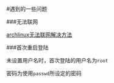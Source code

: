 #遇到的一些问题

###无法联网

[archlinux无法联网解决方法](https://blog.csdn.net/killzero/article/details/8857224)

###首次重启登陆

未设置用户名时，首次登陆的用户名为`root`

密码为使用`passwd`所设定的密码
